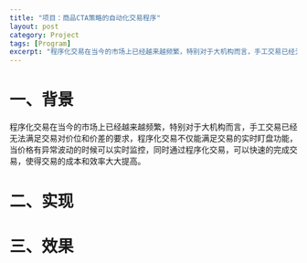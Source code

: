 ```yaml
---
title: "项目：商品CTA策略的自动化交易程序"
layout: post
category: Project
tags: [Program]
excerpt: "程序化交易在当今的市场上已经越来越频繁，特别对于大机构而言，手工交易已经无法满足交易对价位和价差的要求，程序化交易不仅能满足交易的实时盯盘功能，当价格有异常波动的时候可以实时监控，同时通过程序化交易，可以快速的完成交易，使得交易的成本和效率大大提高。"
---
```


# 一、背景
程序化交易在当今的市场上已经越来越频繁，特别对于大机构而言，手工交易已经无法满足交易对价位和价差的要求，程序化交易不仅能满足交易的实时盯盘功能，当价格有异常波动的时候可以实时监控，同时通过程序化交易，可以快速的完成交易，使得交易的成本和效率大大提高。

# 二、实现

# 三、效果
